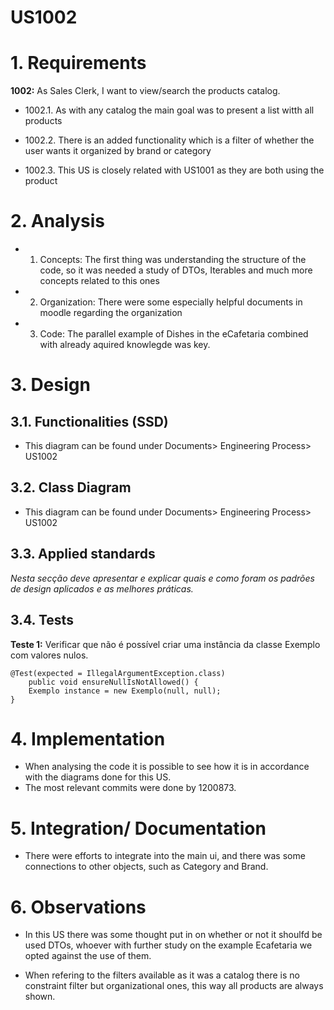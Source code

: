 US1002 
=======================================


# 1. Requirements

**1002:** As Sales Clerk, I want to view/search the products catalog.

- 1002.1. As with any catalog the main goal was to present a list witth all products

- 1002.2. There is an added functionality which is a filter of whether the user wants it organized by brand or category

- 1002.3. This US is closely related with US1001 as they are both using the product

# 2. Analysis

- 1. Concepts: The first thing was understanding the structure of the code, so it was needed a study of DTOs, Iterables and much more concepts related to this ones

- 2. Organization: There were some especially helpful documents in moodle regarding the organization 

- 3. Code: The parallel example of Dishes in the eCafetaria combined with already aquired knowlegde was key.

# 3. Design

## 3.1. Functionalities (SSD)

- This diagram can be found under Documents> Engineering Process> US1002
## 3.2. Class Diagram

- This diagram can be found under Documents> Engineering Process> US1002

## 3.3. Applied standards

*Nesta secção deve apresentar e explicar quais e como foram os padrões de design aplicados e as melhores práticas.*

## 3.4. Tests 

**Teste 1:** Verificar que não é possível criar uma instância da classe Exemplo com valores nulos.

	@Test(expected = IllegalArgumentException.class)
		public void ensureNullIsNotAllowed() {
		Exemplo instance = new Exemplo(null, null);
	}

# 4. Implementation

- When analysing the code it is possible to see how it is in accordance with the diagrams done for this US.
- The most relevant commits were done by 1200873.

# 5. Integration/ Documentation

- There were efforts to integrate into the main ui, and there was some connections to other objects, such as Category and Brand.

# 6. Observations

- In this US there was some thought put in on whether or not it shoulfd be used DTOs, whoever with further study on the example Ecafetaria we opted against the use of them.

- When refering to the filters available as it was a catalog there is no constraint filter but organizational ones, this way all products are always shown.


